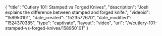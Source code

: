 {
    "title": "Cutlery 101: Stamped vs Forged Knives",
    "description": "Josh explains the difference between stamped and forged knife.",
    "videoid": "158950101",
    "date_created": "1523572670",
    "date_modified": "1524370385",
    "type": "captivate",
    "layout": "video",
    "url": "\/v\/cutlery-101-stamped-vs-forged-knives\/158950101"
}